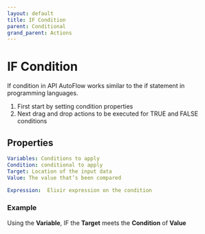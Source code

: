 ```yaml
---
layout: default
title: IF Condition
parent: Conditional
grand_parent: Actions
---
```

# IF Condition
If condition in API AutoFlow works similar to the if statement in programming languages.

1. First start by setting condition properties
2. Next drag and drop actions to be executed for TRUE and FALSE conditions

## Properties
```yaml
Variables: Conditions to apply
Condition: conditional to apply
Target: Location of the input data
Value: The value that’s been compared

Expression:  Elixir expression on the condition
```

### Example
Using the **Variable**, IF the **Target** meets the **Condition** of **Value**

